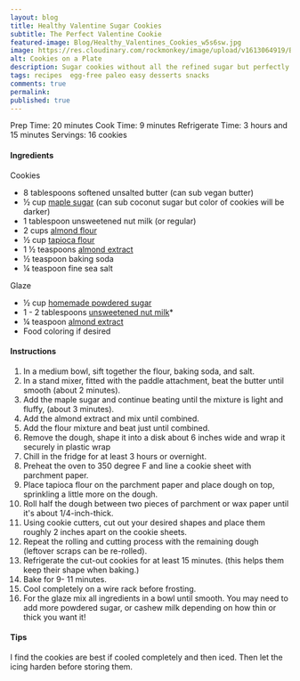 ```yaml
---
layout: blog
title: Healthy Valentine Sugar Cookies
subtitle: The Perfect Valentine Cookie
featured-image: Blog/Healthy_Valentines_Cookies_w5s6sw.jpg
image: https://res.cloudinary.com/rockmonkey/image/upload/v1613064919/Blog/Healthy_Valentines_Cookies_w5s6sw.jpg
alt: Cookies on a Plate
description: Sugar cookies without all the refined sugar but perfectly soft on the inside and crunchy on the outside, and sweet enough to enjoy with or without frosting!
tags: recipes  egg-free paleo easy desserts snacks
comments: true
permalink:
published: true
---
```


Prep Time: 20 minutes
Cook Time: 9 minutes
Refrigerate Time: 3 hours and 15 minutes
Servings: 16 cookies

#### Ingredients
Cookies
* 8 tablespoons softened unsalted butter (can sub vegan butter)
* ½ cup [maple sugar](https://www.amazon.com/gp/product/B000JJHDVG/ref=as_li_qf_asin_il_tl?ie=UTF8&tag=h3withlaura-20&creative=9325&linkCode=as2&creativeASIN=B000JJHDVG&linkId=c9dc23157efbd9829cd1d3468ce1d75e) (can sub coconut sugar but color of cookies will be darker)
* 1 tablespoon unsweetened nut milk (or regular)
* 2 cups [almond flour](https://www.amazon.com/gp/product/B00CLLV2D0/ref=as_li_tl?ie=UTF8&camp=1789&creative=9325&creativeASIN=B00CLLV2D0&linkCode=as2&tag=h3withlaura-20&linkId=95d673b6047b5d309c17d3e4b4fdb312)
* ½ cup [tapioca flour](https://www.amazon.com/gp/product/B00VQO4YJC/ref=as_li_qf_asin_il_tl?ie=UTF8&tag=h3withlaura-20&creative=9325&linkCode=as2&creativeASIN=B00VQO4YJC&linkId=9fb90abefdb414d2d4d5b93f92d98764)
* 1 ½ teaspoons [almond extract](https://www.amazon.com/gp/product/B0000DI085/ref=as_li_qf_asin_il_tl?ie=UTF8&tag=h3withlaura-20&creative=9325&linkCode=as2&creativeASIN=B0000DI085&linkId=af116a18c60df29cca99e82abd04625d)
* ½ teaspoon baking soda
* ¼ teaspoon fine sea salt

Glaze
* ½ cup [homemade powdered sugar](https://h3withlaura.com/2020/11/03/paleo-powered-sugar/)
* 1 - 2 tablespoons [unsweetened nut milk](https://www.amazon.com/gp/product/B07RCYSVFW/ref=as_li_qf_asin_il_tl?ie=UTF8&tag=h3withlaura-20&creative=9325&linkCode=as2&creativeASIN=B07RCYSVFW&linkId=80678dd68e130874fb749b7c32bb3a28)*
* ¼ teaspoon [almond extract](https://www.amazon.com/gp/product/B0000DI085/ref=as_li_qf_asin_il_tl?ie=UTF8&tag=h3withlaura-20&creative=9325&linkCode=as2&creativeASIN=B0000DI085&linkId=af116a18c60df29cca99e82abd04625d)
* Food coloring if desired


#### Instructions
1. In a medium bowl, sift together the flour, baking soda, and salt.
2. In a stand mixer, fitted with the paddle attachment, beat the butter until smooth (about 2 minutes).
3. Add the maple sugar and continue beating until the mixture is light and fluffy, (about 3 minutes).
4. Add the almond extract and mix until combined.
5. Add the flour mixture and  beat just until combined.
6. Remove the dough, shape it into a disk about 6 inches wide and wrap it securely in plastic wrap
7. Chill in the fridge for at least 3 hours or overnight.
8. Preheat the oven to 350 degree F and line a cookie sheet with parchment paper.
9. Place tapioca flour on the parchment paper and place dough on top, sprinkling a little more on the dough.
10. Roll half the dough between two pieces of parchment or wax paper until it's about 1/4-inch-thick.
11. Using cookie cutters, cut out your desired shapes and place them roughly 2 inches apart on the cookie sheets.
12. Repeat the rolling and cutting process with the remaining dough (leftover scraps can be re-rolled).
13. Refrigerate the cut-out cookies for at least 15 minutes. (this helps them keep their shape when baking.)
14. Bake for 9- 11 minutes.
15. Cool completely on a wire rack before frosting.
16. For the glaze mix all ingredients in a bowl until smooth. You may need to add more powdered sugar, or cashew milk depending on how thin or thick you want it!

#### Tips
I find the cookies are best if cooled completely and then iced. Then let the icing harden before storing them.
